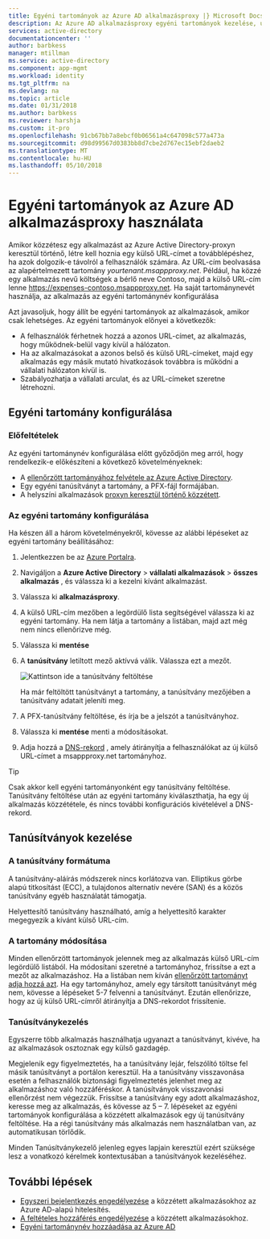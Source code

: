 ```yaml
---
title: Egyéni tartományok az Azure AD alkalmazásproxy |} Microsoft Docs
description: Az Azure AD alkalmazásproxy egyéni tartományok kezelése, úgy, hogy az alkalmazás URL-CÍMÉT a függetlenül ugyanaz a felhasználók elérhetik azt.
services: active-directory
documentationcenter: ''
author: barbkess
manager: mtillman
ms.service: active-directory
ms.component: app-mgmt
ms.workload: identity
ms.tgt_pltfrm: na
ms.devlang: na
ms.topic: article
ms.date: 01/31/2018
ms.author: barbkess
ms.reviewer: harshja
ms.custom: it-pro
ms.openlocfilehash: 91cb67bb7a8ebcf0b06561a4c647098c577a473a
ms.sourcegitcommit: d98d99567d0383bb8d7cbe2d767ec15ebf2daeb2
ms.translationtype: MT
ms.contentlocale: hu-HU
ms.lasthandoff: 05/10/2018
---
```

# <a name="working-with-custom-domains-in-azure-ad-application-proxy"></a>Egyéni tartományok az Azure AD alkalmazásproxy használata

Amikor közzétesz egy alkalmazást az Azure Active Directory-proxyn keresztül történő, létre kell hoznia egy külső URL-címet a továbblépéshez, ha azok dolgozik-e távolról a felhasználók számára. Az URL-cím beolvasása az alapértelmezett tartomány *yourtenant.msappproxy.net*. Például, ha közzé egy alkalmazás nevű költségek a bérlő neve Contoso, majd a külső URL-cím lenne https://expenses-contoso.msappproxy.net. Ha saját tartománynevét használja, az alkalmazás az egyéni tartománynév konfigurálása 

Azt javasoljuk, hogy állít be egyéni tartományok az alkalmazások, amikor csak lehetséges. Az egyéni tartományok előnyei a következők:

- A felhasználók férhetnek hozzá a azonos URL-címet, az alkalmazás, hogy működnek-belül vagy kívül a hálózaton.
- Ha az alkalmazásokat a azonos belső és külső URL-címeket, majd egy alkalmazás egy másik mutató hivatkozások továbbra is működni a vállalati hálózaton kívül is. 
- Szabályozhatja a vállalati arculat, és az URL-címeket szeretne létrehozni. 


## <a name="configure-a-custom-domain"></a>Egyéni tartomány konfigurálása

### <a name="prerequisites"></a>Előfeltételek

Az egyéni tartománynév konfigurálása előtt győződjön meg arról, hogy rendelkezik-e előkészíteni a következő követelményeknek: 
- A [ellenőrzött tartományához felvétele az Azure Active Directory](active-directory-domains-add-azure-portal.md).
- Egy egyéni tanúsítványt a tartomány, a PFX-fájl formájában. 
- A helyszíni alkalmazások [proxyn keresztül történő közzétett](application-proxy-publish-azure-portal.md).

### <a name="configure-your-custom-domain"></a>Az egyéni tartomány konfigurálása

Ha készen áll a három követelményekről, kövesse az alábbi lépéseket az egyéni tartomány beállításához:

1. Jelentkezzen be az [Azure Portalra](https://portal.azure.com).
2. Navigáljon a **Azure Active Directory** > **vállalati alkalmazások** > **összes alkalmazás** , és válassza ki a kezelni kívánt alkalmazást.
3. Válassza ki **alkalmazásproxy**. 
4. A külső URL-cím mezőben a legördülő lista segítségével válassza ki az egyéni tartomány. Ha nem látja a tartomány a listában, majd azt még nem nincs ellenőrizve még. 
5. Válassza ki **mentése**
5. A **tanúsítvány** letiltott mező aktívvá válik. Válassza ezt a mezőt. 

   ![Kattintson ide a tanúsítvány feltöltése](./media/active-directory-application-proxy-custom-domains/certificate.png)

   Ha már feltöltött tanúsítványt a tartomány, a tanúsítvány mezőjében a tanúsítvány adatait jeleníti meg. 

6. A PFX-tanúsítvány feltöltése, és írja be a jelszót a tanúsítványhoz. 
7. Válassza ki **mentése** menti a módosításokat. 
8. Adja hozzá a [DNS-rekord](../dns/dns-operations-recordsets-portal.md) , amely átirányítja a felhasználókat az új külső URL-címet a msappproxy.net tartományhoz. 

>[!TIP] 
>Csak akkor kell egyéni tartományonként egy tanúsítvány feltöltése. Tanúsítvány feltöltése után az egyéni tartomány kiválaszthatja, ha egy új alkalmazás közzététele, és nincs további konfigurációs kivételével a DNS-rekord. 

## <a name="manage-certificates"></a>Tanúsítványok kezelése

### <a name="certificate-format"></a>A tanúsítvány formátuma
A tanúsítvány-aláírás módszerek nincs korlátozva van. Elliptikus görbe alapú titkosítást (ECC), a tulajdonos alternatív nevére (SAN) és a közös tanúsítvány egyéb használatát támogatja. 

Helyettesítő tanúsítvány használható, amíg a helyettesítő karakter megegyezik a kívánt külső URL-cím. 

### <a name="changing-the-domain"></a>A tartomány módosítása
Minden ellenőrzött tartományok jelennek meg az alkalmazás külső URL-cím legördülő listából. Ha módosítani szeretné a tartományhoz, frissítse a ezt a mezőt az alkalmazáshoz. Ha a listában nem kíván [ellenőrzött tartományt adja hozzá azt](active-directory-domains-add-azure-portal.md). Ha egy tartományhoz, amely egy társított tanúsítványt még nem, kövesse a lépéseket 5-7 felvenni a tanúsítványt. Ezután ellenőrizze, hogy az új külső URL-címről átirányítja a DNS-rekordot frissítenie. 

### <a name="certificate-management"></a>Tanúsítványkezelés
Egyszerre több alkalmazás használhatja ugyanazt a tanúsítványt, kivéve, ha az alkalmazások osztoznak egy külső gazdagép. 

Megjelenik egy figyelmeztetés, ha a tanúsítvány lejár, felszólító töltse fel másik tanúsítványt a portálon keresztül. Ha a tanúsítvány visszavonása esetén a felhasználók biztonsági figyelmeztetés jelenhet meg az alkalmazáshoz való hozzáféréskor. A tanúsítványok visszavonási ellenőrzést nem végezzük.  Frissítse a tanúsítvány egy adott alkalmazáshoz, keresse meg az alkalmazás, és kövesse az 5 – 7. lépéseket az egyéni tartományok konfigurálása a közzétett alkalmazások egy új tanúsítvány feltöltése. Ha a régi tanúsítvány más alkalmazás nem használatban van, az automatikusan törlődik. 

Minden Tanúsítványkezelő jelenleg egyes lapjain keresztül ezért szüksége lesz a vonatkozó kérelmek kontextusában a tanúsítványok kezeléséhez. 

## <a name="next-steps"></a>További lépések
* [Egyszeri bejelentkezés engedélyezése](active-directory-application-proxy-sso-using-kcd.md) a közzétett alkalmazásokhoz az Azure AD-alapú hitelesítés.
* [A feltételes hozzáférés engedélyezése](application-proxy-enable-remote-access-sharepoint.md) a közzétett alkalmazásokhoz.
* [Egyéni tartománynév hozzáadása az Azure AD](active-directory-domains-add-azure-portal.md)


